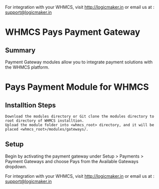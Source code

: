For integration with your WHMCS, visit http://logicmaker.in or email us at : support@logicmaker.in

# WHMCS Pays Payment Gateway

## Summary

Payment Gateway modules allow you to integrate payment solutions with the WHMCS platform.

# Pays Payment Module for WHMCS

## Installtion Steps

    Download the modules directory or Git clone the modules directory to root directory of WHMCS installtion.
    Upload the module folder into <whmcs_root> directory, and it will be placed <whmcs_root>/modules/gateways/.

## Setup

Begin by activating the payment gateway under Setup > Payments > Payment Gateways and choose Pays from the Available Gateways dropdown.


For integration with your WHMCS, visit http://logicmaker.in or email us at : support@logicmaker.in

